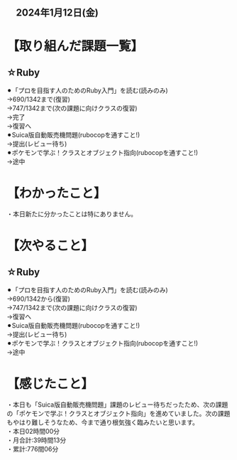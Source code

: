 ## 　2024年1月12日(金)
# 【取り組んだ課題一覧】
## ☆Ruby
⚫︎「プロを目指す人のためのRuby入門」を読む(読みのみ)<br>
→690/1342まで(復習)<br>
→747/1342まで(次の課題に向けクラスの復習)<br>
→完了<br>
→復習へ<br>
⚫︎Suica版自動販売機問題(rubocopを通すこと!)<br>
→提出(レビュー待ち)<br>
⚫︎ポケモンで学ぶ！クラスとオブジェクト指向(rubocopを通すこと!)<br>
→途中<br>
# 【わかったこと】
・本日新たに分かったことは特にありません。<br>
# 【次やること】
## ☆Ruby
⚫︎「プロを目指す人のためのRuby入門」を読む(読みのみ)<br>
→690/1342から(復習)<br>
→747/1342まで(次の課題に向けクラスの復習)<br>
→復習へ<br>
⚫︎Suica版自動販売機問題(rubocopを通すこと!)<br>
→提出(レビュー待ち)<br>
⚫︎ポケモンで学ぶ！クラスとオブジェクト指向(rubocopを通すこと!)<br>
→途中<br>
# 【感じたこと】
・本日も「Suica版自動販売機問題」課題のレビュー待ちだったため、次の課題の「ポケモンで学ぶ！クラスとオブジェクト指向」を進めていました。次の課題もやはり難しそうなため、今まで通り根気強く臨みたいと思います。<br>
・本日02時間00分<br>
・月合計:39時間13分<br>
・累計:776間06分<br>
